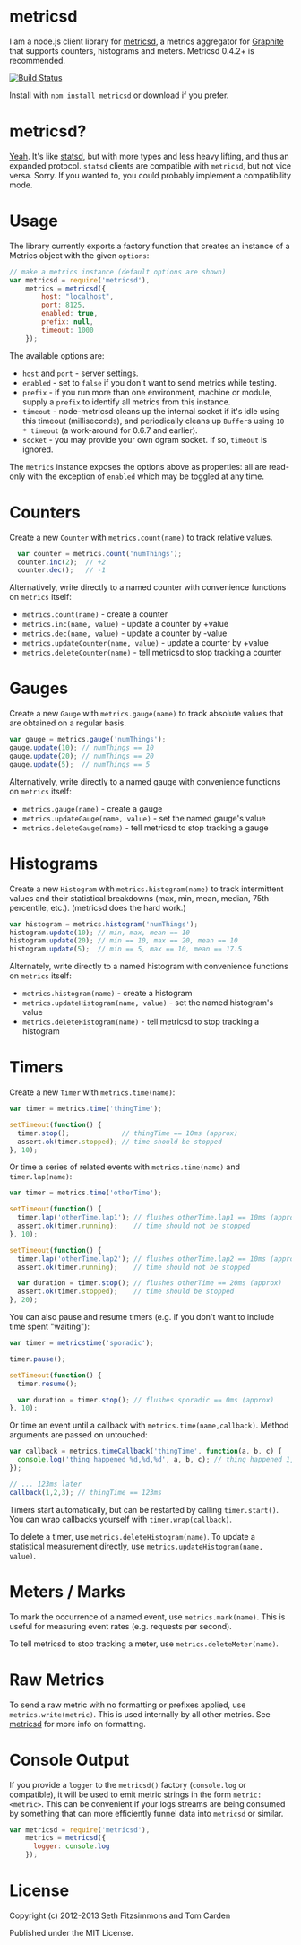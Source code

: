 metricsd
============

I am a node.js client library for
[metricsd](https://github.com/mojodna/metricsd), a metrics aggregator for
[Graphite](http://graphite.wikidot.com) that supports counters, histograms and
meters. Metricsd 0.4.2+ is recommended.

[![Build
Status](https://secure.travis-ci.org/mojodna/node-metricsd.png?branch=master)](http://travis-ci.org/mojodna/node-metricsd)

Install with `npm install metricsd` or download if you prefer.


metricsd?
=========

[Yeah](https://github.com/mojodna/metricsd). It's like
[statsd](https://github.com/etsy/statsd), but with more types and less heavy
lifting, and thus an expanded protocol. `statsd` clients are compatible with
`metricsd`, but not vice versa. Sorry. If you wanted to, you could probably
implement a compatibility mode.


Usage
=====

The library currently exports a factory function that creates an instance of
a Metrics object with the given `options`:

```javascript
// make a metrics instance (default options are shown)
var metricsd = require('metricsd'),
    metrics = metricsd({
        host: "localhost",
        port: 8125,
        enabled: true,
        prefix: null,
        timeout: 1000
    });
```

The available options are:

* `host` and `port` - server settings.
* `enabled` - set to `false` if you don't want to send metrics while testing.
* `prefix` - if you run more than one environment, machine or module, supply
  a `prefix` to identify all metrics from this instance.
* `timeout` - node-metricsd cleans up the internal socket if it's idle using
  this timeout (milliseconds), and periodically cleans up `Buffer`s using
  `10 * timeout` (a work-around for 0.6.7 and earlier).
* `socket` - you may provide your own dgram socket. If so, `timeout` is
  ignored.

The `metrics` instance exposes the options above as properties: all are
read-only with the exception of `enabled` which may be toggled at any time.


Counters
========

Create a new `Counter` with `metrics.count(name)` to track relative values.

```javascript
  var counter = metrics.count('numThings');
  counter.inc(2);  // +2
  counter.dec();   // -1
```

Alternatively, write directly to a named counter with convenience functions on
`metrics` itself:

* `metrics.count(name)` - create a counter
* `metrics.inc(name, value)` - update a counter by +value
* `metrics.dec(name, value)` - update a counter by -value
* `metrics.updateCounter(name, value)` - update a counter by +value
* `metrics.deleteCounter(name)` - tell metricsd to stop tracking a counter


Gauges
======

Create a new `Gauge` with `metrics.gauge(name)` to track absolute values that
are obtained on a regular basis.

```javascript
var gauge = metrics.gauge('numThings');
gauge.update(10); // numThings == 10
gauge.update(20); // numThings == 20
gauge.update(5);  // numThings == 5
```

Alternatively, write directly to a named gauge with convenience functions on
`metrics` itself:

* `metrics.gauge(name)` - create a gauge
* `metrics.updateGauge(name, value)` - set the named gauge's value
* `metrics.deleteGauge(name)` - tell metricsd to stop tracking a gauge


Histograms
==========

Create a new `Histogram` with `metrics.histogram(name)` to track intermittent
values and their statistical breakdowns (max, min, mean, median, 75th
percentile, etc.).  (metricsd does the hard work.)

```javascript
var histogram = metrics.histogram('numThings');
histogram.update(10); // min, max, mean == 10
histogram.update(20); // min == 10, max == 20, mean == 10
histogram.update(5);  // min == 5, max == 10, mean == 17.5
```

Alternately, write directly to a named histogram with convenience functions on
`metrics` itself:

* `metrics.histogram(name)` - create a histogram
* `metrics.updateHistogram(name, value)` - set the named histogram's value
* `metrics.deleteHistogram(name)` - tell metricsd to stop tracking a histogram


Timers
======

Create a new `Timer` with `metrics.time(name)`:

```javascript
var timer = metrics.time('thingTime');

setTimeout(function() {
  timer.stop();             // thingTime == 10ms (approx)
  assert.ok(timer.stopped); // time should be stopped
}, 10);
```

Or time a series of related events with `metrics.time(name)` and
`timer.lap(name)`:

```javascript
var timer = metrics.time('otherTime');

setTimeout(function() {
  timer.lap('otherTime.lap1'); // flushes otherTime.lap1 == 10ms (approx)
  assert.ok(timer.running);    // time should not be stopped
}, 10);

setTimeout(function() {
  timer.lap('otherTime.lap2'); // flushes otherTime.lap2 == 10ms (approx)
  assert.ok(timer.running);    // time should not be stopped

  var duration = timer.stop(); // flushes otherTime == 20ms (approx)
  assert.ok(timer.stopped);    // time should be stopped
}, 20);
```

You can also pause and resume timers (e.g. if you don't want to include time
spent "waiting"):

```javascript
var timer = metricstime('sporadic');

timer.pause();

setTimeout(function() {
  timer.resume();

  var duration = timer.stop(); // flushes sporadic == 0ms (approx)
}, 10);
```

Or time an event until a callback with `metrics.time(name,callback)`. Method
arguments are passed on untouched:

```javascript
var callback = metrics.timeCallback('thingTime', function(a, b, c) {
  console.log('thing happened %d,%d,%d', a, b, c); // thing happened 1,2,3
});

// ... 123ms later
callback(1,2,3); // thingTime == 123ms
```

Timers start automatically, but can be restarted by calling `timer.start()`.
You can wrap callbacks yourself with `timer.wrap(callback)`.

To delete a timer, use `metrics.deleteHistogram(name)`. To update a statistical
measurement directly, use `metrics.updateHistogram(name, value)`.


Meters / Marks
==============

To mark the occurrence of a named event, use `metrics.mark(name)`. This is
useful for measuring event rates (e.g. requests per second).

To tell metricsd to stop tracking a meter, use `metrics.deleteMeter(name)`.


Raw Metrics
===========

To send a raw metric with no formatting or prefixes applied, use
`metrics.write(metric)`. This is used internally by all other metrics. See
[metricsd](https://github.com/mojodna/metricsd) for more info on formatting.


Console Output
==============

If you provide a `logger` to the `metricsd()` factory (`console.log` or
compatible), it will be used to emit metric strings in the form `metric:
<metric>`. This can be convenient if your logs streams are being consumed by
something that can more efficiently funnel data into `metricsd` or similar.

```javascript
var metricsd = require('metricsd'),
    metrics = metricsd({
      logger: console.log
    });
```

License
=======

Copyright (c) 2012-2013 Seth Fitzsimmons and Tom Carden

Published under the MIT License.
